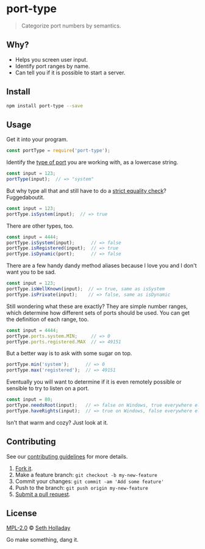 # port-type

> Categorize port numbers by semantics.

## Why?

 - Helps you screen user input.
 - Identify port ranges by name.
 - Can tell you if it is possible to start a server.

## Install

```sh
npm install port-type --save
```

## Usage

Get it into your program.
```js
const portType = require('port-type');
```

Identify the [type of port](http://en.wikipedia.org/wiki/Registered_port "Explanation of distinct port categories.") you are working with, as a lowercase string.

```js
const input = 123;
portType(input);  // => "system"
```

But why type all that and still have to do a [strict equality check](http://www.impressivewebs.com/why-use-triple-equals-javascipt/ "Explanation of why you should always use triple equals over double equals in JavaScript.")? Fuggedaboutit.

```js
const input = 123;
portType.isSystem(input);  // => true
```

There are other types, too.

```js
const input = 4444;
portType.isSystem(input);      // => false
portType.isRegistered(input);  // => true
portType.isDynamic(port);      // => false
```

There are a few handy dandy method aliases because I love you and I don't want you to be sad.

````js
const input = 123;
portType.isWellKnown(input);  // => true, same as isSystem
portType.isPrivate(input);    // => false, same as isDynamic
````

Still wondering what these are exactly? They are simple number ranges, which determine how different sets of ports should be used. You can get the definition of each range, too.

```js
const input = 4444;
portType.ports.system.MIN;     // => 0
portType.ports.registered.MAX  // => 49151
```

But a better way is to ask with some sugar on top.

```js
portType.min('system');      // => 0
portType.max('registered');  // => 49151
```

Eventually you will want to determine if it is even remotely possible or sensible to try to listen on a port.

```js
const input = 80;
portType.needsRoot(input);   // => false on Windows, true everywhere else
portType.haveRights(input);  // => true on Windows, false everywhere else unless running as root
```

Isn't that warm and cozy? Just look at it.

## Contributing

See our [contributing guidelines](https://github.com/sholladay/port-type/blob/master/CONTRIBUTING.md "The guidelines for participating in this project.") for more details.

1. [Fork it](https://github.com/sholladay/port-type/fork).
2. Make a feature branch: `git checkout -b my-new-feature`
3. Commit your changes: `git commit -am 'Add some feature'`
4. Push to the branch: `git push origin my-new-feature`
5. [Submit a pull request](https://github.com/sholladay/port-type/compare "Submit code to this project for review.").

## License

[MPL-2.0](https://github.com/sholladay/port-type/blob/master/LICENSE "The license for port-type.") © [Seth Holladay](http://seth-holladay.com "Author of port-type.")

Go make something, dang it.
